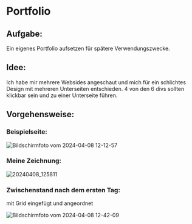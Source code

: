 # Portfolio

## Aufgabe:

Ein eigenes Portfolio aufsetzen für spätere Verwendungszwecke.

## Idee:

Ich habe mir mehrere Websides angeschaut und mich für ein schlichtes Design mit mehreren Unterseiten entschieden. 
4 von den 6 divs sollten klickbar sein und zu einer Unterseite führen.

## Vorgehensweise:

### Beispielseite:
![Bildschirmfoto vom 2024-04-08 12-12-57](https://github.com/Maja2111/Portfolio/assets/150914026/13a5b1c9-3ee9-4bdc-99a7-410ddb60ad69)

### Meine Zeichnung:

![20240408_125811](https://github.com/Maja2111/Portfolio/assets/150914026/0c25a69a-fb0c-424f-8c70-4ee33a12dd54)

### Zwischenstand nach dem ersten Tag:

mit Grid eingefügt und angeordnet 

![Bildschirmfoto vom 2024-04-08 12-42-09](https://github.com/Maja2111/Portfolio/assets/150914026/8c37c44d-61eb-4ce0-a0d0-563093997c30)




